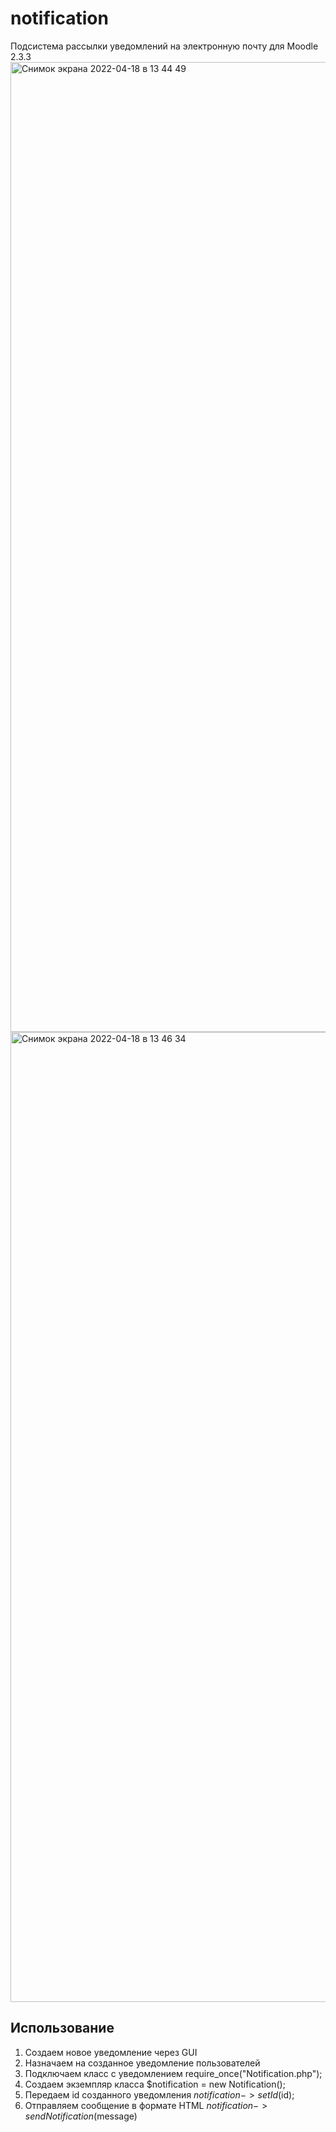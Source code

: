 # notification
Подсистема рассылки уведомлений на электронную почту для Moodle 2.3.3
<img width="1552" alt="Снимок экрана 2022-04-18 в 13 44 49" src="https://user-images.githubusercontent.com/39495665/163797984-ef2822a5-5ca9-42cd-9a17-589ba42cceae.png">
<img width="1552" alt="Снимок экрана 2022-04-18 в 13 46 34" src="https://user-images.githubusercontent.com/39495665/163798012-d49c20db-e1db-4fa5-a2dc-95ed6186e878.png">

## Использование
1. Создаем новое уведомление через GUI
2. Назначаем на созданное уведомление пользователей
3. Подключаем класс с уведомлением require_once("Notification.php");
4. Создаем экземпляр класса $notification = new Notification();
5. Передаем id созданного уведомления $notification->setId($id);
5. Отправляем сообщение в формате HTML $notification->sendNotification($message)
